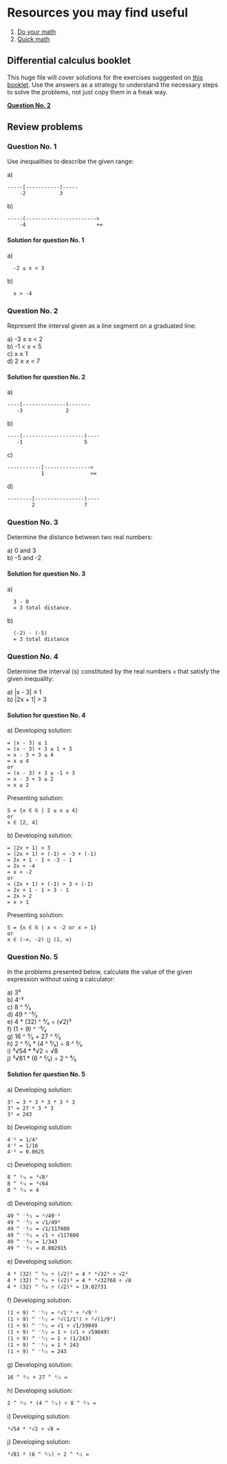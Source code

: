 # Resources you may find useful

1. [Do your math](https://doyourmath.com)  
2. [Quick math](https://quickmath.com)

## Differential calculus booklet

This huge file will cover solutions for the exercises suggested on [this booklet](https://drive.google.com/file/d/0B977UW2k4o7acmZ6SkFXZm1LTUk/view). Use the answers as a strategy to understand the necessary steps to solve the problems, not just copy them in a freak way.

[__Question No. 2__](https://github.com/Bodera/learnPath_Mathematics/blob/master/intro-to-calculus/booklet-solved.md#question-no-2)

## Review problems

### Question No. 1

Use inequalities to describe the given range:

a)
```
-----[-----------)-----
    -2           3
```

b)
```
-----(----------------------->
    -4                       +∞
```

#### Solution for question No. 1

a)
```
  -2 ≤ x < 3
```

b)
```
  x > -4
```

### Question No. 2

Represent the interval given as a line segment on a graduated line:

a) -3 ≤ x < 2  
b) -1 < x < 5  
c) x ≥ 1  
d) 2 ≥ x < 7  

#### Solution for question No. 2

a)
```
----[--------------)-------
   -3              2
```

b)
```
----(--------------------)----
   -1                    5
```

c)
```
-----------[--------------->
           1               +∞
```

d)
```
--------[----------------)----
        2                7
```

### Question No. 3

Determine the distance between two real numbers:

a) 0 and 3  
b) -5 and -2  

#### Solution for question No. 3

a)
```
  3 - 0
  = 3 total distance.
```

b)
```
  (-2) - (-5)
  = 3 total distance
```

### Question No. 4

Determine the interval (s) constituted by the real numbers `x` that satisfy the given inequality:

a) |x - 3| ≤ 1  
b) |2x + 1| > 3  

#### Solution for question No. 4

a)
Developing solution:
```
= |x - 3| ≤ 1
= (x - 3) + 3 ≤ 1 + 3
= x - 3 + 3 ≤ 4
= x ≤ 4
or
= (x - 3) + 3 ≥ -1 + 3
= x - 3 + 3 ≥ 2
= x ≥ 2
```

Presenting solution:
```
S = {x ∈ ℝ | 2 ≤ x ≤ 4}
or
x ∈ [2, 4]
```

b)
Developing solution:
```
= |2x + 1| > 3
= (2x + 1) + (-1) < -3 + (-1)
= 2x + 1 - 1 < -3 - 1
= 2x < -4
= x < -2
or
= (2x + 1) + (-1) > 3 + (-1)
= 2x + 1 - 1 > 3 - 1
= 2x > 2
= x > 1
```

Presenting solution:
```
S = {x ∈ ℝ | x < -2 or x > 1}
or
x ∈ (-∞, -2) ⋃ (1, ∞)
```

### Question No. 5

In the problems presented below, calculate the value of the given expression without using a calculator:

a) 3⁵  
b) 4⁻²  
c) 8 ^ ²⁄₃  
d) 49 ^ ⁻³⁄₂  
e) 4 * (32) ^ ³⁄₄ ÷ (√2)³  
f) (1 ÷ 9) ^ ⁻⁵⁄₂  
g) 16 ^ ³⁄₂ + 27 ^ ²⁄₃  
h) 2 ^ ²⁄₃ * (4 ^ ⁵⁄₂) ÷ 8 ^ ²⁄₃  
i) ³√54 * ⁶√2 ÷ √8  
j) ³√81 * (6 ^ ²⁄₃) ÷ 2 ^ ⁴⁄₃  


#### Solution for question No. 5

a)
Developing solution:
```
3⁵ = 3 * 3 * 3 * 3 * 3
3⁵ = 27 * 3 * 3
3⁵ = 243
```

b)
Developing solution:
```
4⁻² = 1/4²
4⁻² = 1/16
4⁻² = 0.0625
```

c)
Developing solution:
```
8 ^ ²⁄₃ = ³√8²
8 ^ ²⁄₃ = ³√64
8 ^ ²⁄₃ = 4
```

d)
Developing solution:
```
49 ^ ⁻³⁄₂ = ²√49⁻³
49 ^ ⁻³⁄₂ = √1/49³
49 ^ ⁻³⁄₂ = √1/117600
49 ^ ⁻³⁄₂ = √1 ÷ √117600
49 ^ ⁻³⁄₂ = 1/343
49 ^ ⁻³⁄₂ ≈ 0.002915
```

e)
Developing solution:
```
4 * (32) ^ ³⁄₄ ÷ (√2)³ = 4 * ⁴√32³ ÷ √2³
4 * (32) ^ ³⁄₄ ÷ (√2)³ = 4 * ⁴√32768 ÷ √8
4 * (32) ^ ³⁄₄ ÷ (√2)³ ≈ 19.02731
```

f)
Developing solution:
```
(1 ÷ 9) ^ ⁻⁵⁄₂ = ²√1⁻⁵ ÷ ²√9⁻⁵
(1 ÷ 9) ^ ⁻⁵⁄₂ = ²√(1/1⁵) ÷ ²√(1/9⁵)
(1 ÷ 9) ^ ⁻⁵⁄₂ = √1 ÷ √1/59049
(1 ÷ 9) ^ ⁻⁵⁄₂ = 1 ÷ (√1 ÷ √59049)
(1 ÷ 9) ^ ⁻⁵⁄₂ = 1 ÷ (1/243)
(1 ÷ 9) ^ ⁻⁵⁄₂ = 1 * 243
(1 ÷ 9) ^ ⁻⁵⁄₂ = 243
```

g)
Developing solution:
```
16 ^ ³⁄₂ + 27 ^ ²⁄₃ =
```

h)
Developing solution:
```
2 ^ ²⁄₃ * (4 ^ ⁵⁄₂) ÷ 8 ^ ²⁄₃ =
```

i)
Developing solution:
```
³√54 * ⁶√2 ÷ √8 =
```

j)
Developing solution:
```
³√81 * (6 ^ ²⁄₃) ÷ 2 ^ ⁴⁄₃ =
```
